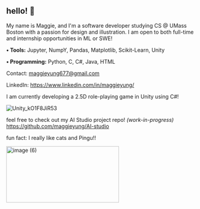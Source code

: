 ## hello! 🐧

<!--
**maggieyung/maggieyung** is a ✨ _special_ ✨ repository because its `README.md` (this file) appears on your GitHub profile.

Here are some ideas to get you started:

- 🔭 I’m currently working on ...
- 🌱 I’m currently learning ...
- 👯 I’m looking to collaborate on ...
- 🤔 I’m looking for help with ...
- 💬 Ask me about ...
- 📫 How to reach me: ...
- 😄 Pronouns: ...
- ⚡ Fun fact: ...
-->

My name is Maggie, and I'm a software developer studying CS @ UMass Boston with a passion for design and illustration. I am open to both full-time and internship opportunities in ML or SWE!



**•	Tools:** Jupyter, NumpY, Pandas, Matplotlib, Scikit-Learn, Unity

**•	Programming:** Python, C, C#, Java, HTML


Contact: maggieyung677@gmail.com

LinkedIn: https://www.linkedin.com/in/maggieyung/



I am currently developing a 2.5D role-playing game in Unity using C#!

![Unity_kO1F8JiR53](https://github.com/user-attachments/assets/9d95701a-881f-44b3-a871-1ca63558ded2)


feel free to check out my AI Studio project repo! *(work-in-progress)* https://github.com/maggieyung/AI-studio


fun fact: I really like cats and Pingu!! 


<img width="300" height="150" alt="image (6)" src="https://github.com/user-attachments/assets/dac75b3e-e72e-43fc-9e1d-62859d5e51a1" />
